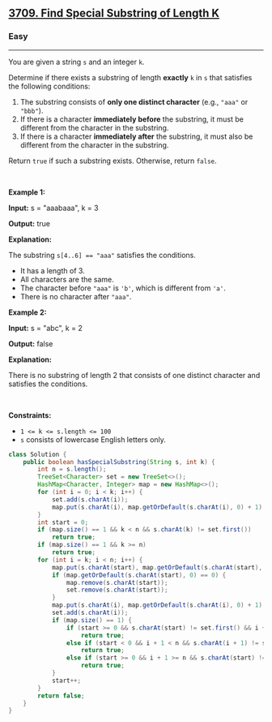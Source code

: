 <h2><a href="https://leetcode.com/problems/find-special-substring-of-length-k">3709. Find Special Substring of Length K</a></h2><h3>Easy</h3><hr><p>You are given a string <code>s</code> and an integer <code>k</code>.</p>

<p>Determine if there exists a <span data-keyword="substring-nonempty">substring</span> of length <strong>exactly</strong> <code>k</code> in <code>s</code> that satisfies the following conditions:</p>

<ol>
	<li>The substring consists of <strong>only one distinct character</strong> (e.g., <code>&quot;aaa&quot;</code> or <code>&quot;bbb&quot;</code>).</li>
	<li>If there is a character <strong>immediately before</strong> the substring, it must be different from the character in the substring.</li>
	<li>If there is a character <strong>immediately after</strong> the substring, it must also be different from the character in the substring.</li>
</ol>

<p>Return <code>true</code> if such a substring exists. Otherwise, return <code>false</code>.</p>

<p>&nbsp;</p>
<p><strong class="example">Example 1:</strong></p>

<div class="example-block">
<p><strong>Input:</strong> <span class="example-io">s = &quot;aaabaaa&quot;, k = 3</span></p>

<p><strong>Output:</strong> <span class="example-io">true</span></p>

<p><strong>Explanation:</strong></p>

<p>The substring <code>s[4..6] == &quot;aaa&quot;</code> satisfies the conditions.</p>

<ul>
	<li>It has a length of 3.</li>
	<li>All characters are the same.</li>
	<li>The character before <code>&quot;aaa&quot;</code> is <code>&#39;b&#39;</code>, which is different from <code>&#39;a&#39;</code>.</li>
	<li>There is no character after <code>&quot;aaa&quot;</code>.</li>
</ul>
</div>

<p><strong class="example">Example 2:</strong></p>

<div class="example-block">
<p><strong>Input:</strong> <span class="example-io">s = &quot;abc&quot;, k = 2</span></p>

<p><strong>Output:</strong> <span class="example-io">false</span></p>

<p><strong>Explanation:</strong></p>

<p>There is no substring of length 2 that consists of one distinct character and satisfies the conditions.</p>
</div>

<p>&nbsp;</p>
<p><strong>Constraints:</strong></p>

<ul>
	<li><code>1 &lt;= k &lt;= s.length &lt;= 100</code></li>
	<li><code>s</code> consists of lowercase English letters only.</li>
</ul>

```java
class Solution {
    public boolean hasSpecialSubstring(String s, int k) {
        int n = s.length();
        TreeSet<Character> set = new TreeSet<>();
        HashMap<Character, Integer> map = new HashMap<>();
        for (int i = 0; i < k; i++) {
            set.add(s.charAt(i));
            map.put(s.charAt(i), map.getOrDefault(s.charAt(i), 0) + 1);
        }
        int start = 0;
        if (map.size() == 1 && k < n && s.charAt(k) != set.first())
            return true;
        if (map.size() == 1 && k >= n)
            return true;
        for (int i = k; i < n; i++) {
            map.put(s.charAt(start), map.getOrDefault(s.charAt(start), 0) -1);
            if (map.getOrDefault(s.charAt(start), 0) == 0) {
                map.remove(s.charAt(start));
                set.remove(s.charAt(start));
            }
            map.put(s.charAt(i), map.getOrDefault(s.charAt(i), 0) + 1);
            set.add(s.charAt(i));
            if (map.size() == 1) {
                if (start >= 0 && s.charAt(start) != set.first() && i + 1 < n && set.first() != s.charAt(i + 1))
                    return true;
                else if (start < 0 && i + 1 < n && s.charAt(i + 1) != set.first())
                    return true;
                else if (start >= 0 && i + 1 >= n && s.charAt(start) != set.first())
                    return true;
            }
            start++;
        }
        return false;
    }
}
```
